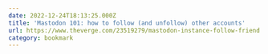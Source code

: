 ```yaml
---
date: 2022-12-24T18:13:25.000Z
title: 'Mastodon 101: how to follow (and unfollow) other accounts'
url: https://www.theverge.com/23519279/mastodon-instance-follow-friend
category: bookmark
---
```

